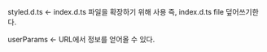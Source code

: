styled.d.ts <- index.d.ts 파일을 확장하기 위해 사용
즉, index.d.ts file 덮어쓰기한다.

userParams <- URL에서 정보를 얻어올 수 있다.
